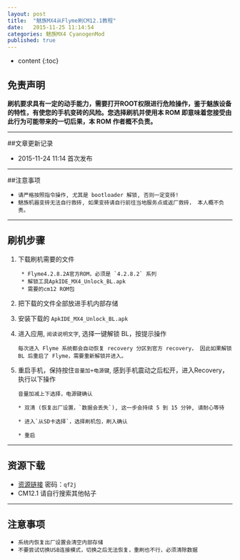 ```yaml
---
layout: post
title:  "魅族MX4从Flyme刷CM12.1教程"
date:   2015-11-25 11:14:54
categories: 魅族MX4 CyanogenMod
published: true
---
```


* content
{:toc}


## 免责声明

**刷机要求具有一定的动手能力，需要打开ROOT权限进行危险操作，鉴于魅族设备的特性，有使您的手机变砖的风险。您选择刷机并使用本 ROM 即意味着您接受由此行为可能带来的一切后果，本 ROM 作者概不负责。**

---

##文章更新记录

* 2015-11-24 11:14	 首次发布

---

##注意事项
* `请严格按照指令操作, 尤其是 bootloader 解锁, 否则一定变砖!`
* `魅族机器变砖无法自行救砖, 如果变砖请自行前往当地服务点或返厂救砖， 本人概不负责。`

---

## 刷机步骤

1. 下载刷机需要的文件

		* Flyme4.2.8.2A官方ROM，必须是 `4.2.8.2` 系列
		* 解锁工具ApkIDE_MX4_Unlock_BL.apk
		* 需要的cm12 ROM包

2. 把下载的文件全部放进手机内部存储

3. 安装下载的 `ApkIDE_MX4_Unlock_BL.apk`

4. 进入应用, `阅读说明文字`, 选择一键解锁 BL，按提示操作

	`每次进入 Flyme 系统都会自动恢复 recovery 分区到官方 recovery， 因此如果解锁 BL 后重启了 Flyme，需要重新解锁并进入。`

5. 重启手机，保持按住`音量加+电源键`, 感到手机震动之后松开，进入Recovery，执行以下操作

    `音量加减上下选择，电源键确认`
  
  	   * 双清 (恢复出厂设置，`数据会丢失`), 这一步会持续 5 到 15 分钟, 请耐心等待
  	   
  	   * 进入`从SD卡选择`，选择刷机包，刷入确认
  	   
  	   * 重启

---

## 资源下载

*  [资源链接](http://pan.baidu.com/s/1o6IlFUq) 密码：`qf2j`
*  CM12.1 请自行搜索其他帖子

---

## 注意事项

* `系统内恢复出厂设置会清空内部存储`
* `不要尝试切换USB连接模式，切换之后无法恢复，重刷也不行，必须清除数据`


